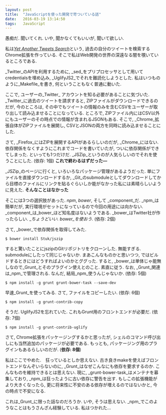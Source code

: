 ```yaml
---
layout: post
title:  "JavaScriptを使った開発で苛ついている話"
date:   2016-03-19 13:14:50
tags:   JavaScript
---
```


愚痴だ. 聞いてくれ. いや, 聞かなくてもいいが, 聞いて欲しい.

私は[_Yet Another Tweets Search_](https://github.com/173210/173210.github.io)という,
過去の自分のツイートを検索するChrome拡張を作っている. そこで私はWeb開発の世界の深遠なる闇を覗いているところである.

_Twitter_のAPIを利用するために, _sed_をプリプロセッサとして用いてcredentialsを埋め込み,
_UglifyJS2_でそれを難読化しようとした. 私はいつものように_Makefile_を書き,
何ということもなく普通に動いた.

ここで, ユーザーの_Twitter_ アカウントを知る必要があることに気づいた. _Twitter_に過去のツイートを請求すると,
ZIPファイルがダウンロードできるのだが, 今のところは, その中でもツイートの情報のみを含むCSVをユーザーが取り出して読み込ませることになっている.
ところで, ZIPファイル内にはCSV以外にもユーザーのその時点での情報が含まれるJSONもある.
そこで, _Chrome_拡張自体がZIPファイルを展開し, CSVとJSONの両方を同時に読み込ませることにした.

さて, _Firefox_にはZIPを展開するAPIがあるらしいのだが, _Chrome_にはない. 依存関係をなくすようにこれまでコードを書いていたが,
ついに依存関係ができてしまった. といっても1つだけだ. _JSZip_というのが人気らしいのでそれを使うことにした. (依存: 1個)
__これで終わるはずだった―__

_JSZip_のページに行くと, いろいろなパッケージ管理があるようだった. 単にファイルを直接ダウンロードするか,
_Git_のsubmoduleとしてダウンロードしてから目標のファイルにリンクを貼るぐらいしか能がなかった私には素晴らしいように見えた.
__そんなことはなかった__

そこには3つの選択肢があった. _npm_, _bower_, そして _component_だ. _npm_は簡単だが,
実行環境がセットになっているので今回の用途には向かない. _component_は_bower_ほど知名度はないようである.
_bower_はTwitter社が作ったらしい. __ちょうどいい. _bower_を使おう.__ (依存: 2個)

さて, _bower_で依存関係を取得してみた.

```
$ bower install Stuk/jszip
```

すると驚いたことにjszipのGitリポジトリをクローンした. 無能すぎる. submoduleにしたって同じじゃないか.
まあこんなものかと思いつつ, ではビルドするときにはどうすればよいのかとググった.
すると, _bower_は単体じゃ能無しなので_Grunt_とそのプラグイン使えとのこと. 素直に従う.
なお, _Grunt_関連は_npm_で管理される. なんだ, 結局_npm_使うんじゃないか. (依存: 5個)

```
$ npm install -g grunt grunt-bower-task --save-dev
```

早速_Grunt_を使ってみる. さて, ファイルをコピーしたい. (依存: 6個)

```
$ npm install -g grunt-contrib-copy
```

そうだ. UglifyJS2を忘れていた. これもGrunt用のフロントエンドが必要だ. (依存: 7個)

```
$ npm install -g grunt-contrib-uglify
```

さて, Chrome拡張をパッケージングするかと思ったが, シェルのコマンド呼び出しにも当然追加のパッケージが必要である.
もっとも, パッケージング用のプラグインもあるらしいのだが. (__依存: 8個__)

私はここでやめた.　狂っているとしか思えない. 古き良きmakeを使えばフロントエンドなんぞいらないのに,
_Grunt_はなぜこんなにも依存を要求するのか. こんなものを維持できるとは思えない. 現に,
_grunt-bower-task_はメンテナを募集しており, _npm_は狂ったように古い依存に警告を出す.
もしこの拡張機能がより大きくなったら, 更に将来性に不安のある依存が増えるのではないかと,
今の時点で不安になる.

これは_Grunt_に限った話なのだろうか. いや, そうは思えない. _npm_でこのようなことはもうさんざん経験している.
私はつかれた…
